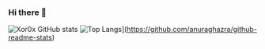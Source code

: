 ### Hi there 👋

![Xor0x GitHub stats](https://github-readme-stats.vercel.app/api?username=Xor0x&show_icons=true&theme=radical)
![Top Langs](https://github-readme-stats.vercel.app/api/top-langs/?username=Xor0x&layout=compact)](https://github.com/anuraghazra/github-readme-stats)



<!--
**xor0x/xor0x** is a ✨ _special_ ✨ repository because its `README.md` (this file) appears on your GitHub profile.

Here are some ideas to get you started:

- 🔭 I’m currently working on ...
- 🌱 I’m currently learning ...
- 👯 I’m looking to collaborate on ...
- 🤔 I’m looking for help with ...
- 💬 Ask me about ...
- 📫 How to reach me: ...
- 😄 Pronouns: ...
- ⚡ Fun fact: ...
-->
